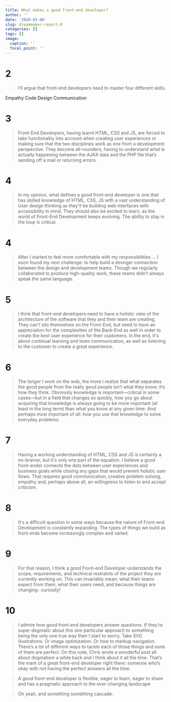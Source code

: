 ```yaml
---
title: What makes a good front-end developer?
author: ''
date: '2020-03-06'
slug: dreammaker-report-8
categories: []
tags: []
image:
  caption: ''
  focal_point: ''
---
```




# 2

> I’ll argue that front-end developers need to master four different skills.

Empathy
Code
Design
Communication



# 3

> Front-End Developers, having learnt HTML, CSS and JS, are forced to take functionality into account when creating user experiences or making sure that the two disciplines work as one from a development perspective. They become all-rounders, having to understand what is actually happening between the AJAX data and the PHP file that’s sending off a mail or returning errors.


# 4


> In my opinion, what defines a good front-end developer is one that has skilled knowledge of HTML, CSS, JS with a vast understanding of User design thinking as they'll be building web interfaces with accessibility in mind. They should also be excited to learn, as the world of Front-End Development keeps evolving. The ability to stay in the loop is critical.




# 4

> After I started to feel more comfortable with my responsibilities ... I soon found my next challenge: to help build a stronger connection between the design and development teams. Though we regularly collaborated to produce high-quality work, these teams didn’t always speak the same language.



# 5

> I think that front-end developers need to have a holistic view of the architecture of the software that they and their team are creating. They can't silo themselves on the Front-End, but need to have an appreciation for the complexities of the Back-End as well in order to create the best user experience for their customers. In the end, it's about continual learning and team communication, as well as listening to the customer to create a great experience.


# 6

> The longer I work on the web, the more I realize that what separates the good people from the really good people isn’t what they know; it’s how they think. Obviously knowledge is important—critical in some cases—but in a field that changes so quickly, how you go about acquiring that knowledge is always going to be more important (at least in the long term) than what you know at any given time. And perhaps most important of all: how you use that knowledge to solve everyday problems.


# 7

> Having a working understanding of HTML, CSS and JS is certainly a no-brainer, but it's only one part of the equation. I believe a good front-ender connects the dots between user experiences and business goals while closing any gaps that would prevent holistic user flows. That requires good communication, creative problem solving, empathy and, perhaps above all, an willingness to listen to and accept criticism.



# 8

> It's a difficult question in some ways because the nature of Front-end Development is constantly expanding. The types of things we build as front ends become increasingly complex and varied.


# 9 

> For that reason, I think a good Front-end Developer understands the scope, requirements, and technical restraints of the project they are currently working on. This can invariably mean: what their teams expect from them, what their users need, and because things are changing- curiosity!


# 10

> I admire how good front-end developers answer questions. If they’re super dogmatic about this one particular approach to something being the only one true way then I start to worry. Take SVG illustrations. Or image optimization. Or how to markup navigation. There’s a lot of different ways to tackle each of those things and none of them are perfect. On this note, Chris wrote a wonderful post all about dogmatism a while back and I think about it all the time. That’s the mark of a great front-end developer right there: someone who’s okay with not having the perfect answers all the time.


> A good front-end developer is flexible, eager to learn, eager to share and has a pragmatic approach to the ever-changing landscape

> Oh yeah, and something something cascade.

